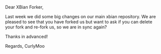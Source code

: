 Dear XBian Forker,

Last week we did some big changes on our main xbian repository. We are pleased to see that you have forked us but want to ask if you can delete your fork and re-fork us, so we are in sync again?

Thanks in advanced!

Regards,
CurlyMoo
